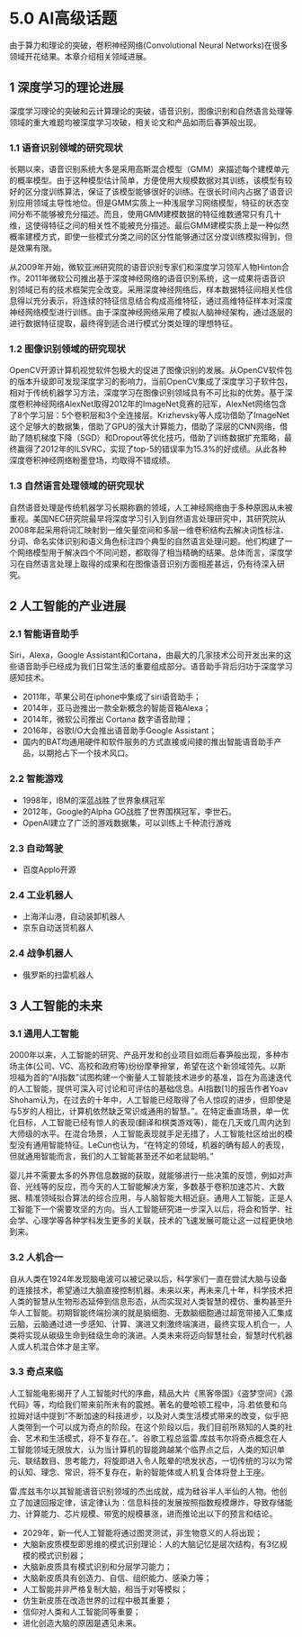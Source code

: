 # 5.0 AI高级话题

由于算力和理论的突破，卷积神经网络(Convolutional Neural Networks)在很多领域开花结果。本章介绍相关领域进展。

## 1 深度学习的理论进展

深度学习理论的突破和云计算理论的突破，语音识别，图像识别和自然语言处理等领域的重大难题均被深度学习攻破，相关论文和产品如雨后春笋般出现。

### 1.1 语音识别领域的研究现状

长期以来，语音识别系统大多是采用高斯混合模型（GMM）来描述每个建模单元的概率模型。由于这种模型估计简单，方便使用大规模数据对其训练，该模型有较好的区分度训练算法，保证了该模型能够很好的训练。在很长时间内占据了语音识别应用领域主导性地位。但是GMM实质上一种浅层学习网络模型，特征的状态空间分布不能够被充分描述。而且，使用GMM建模数据的特征维数通常只有几十维，这使得特征之间的相关性不能被充分描述。最后GMM建模实质上是一种似然概率建模方式，即使一些模式分类之间的区分性能够通过区分度训练模拟得到，但是效果有限。

从2009年开始，微软亚洲研究院的语音识别专家们和深度学习领军人物Hinton合作。2011年微软公司推出基于深度神经网络的语音识别系统，这一成果将语音识别领域已有的技术框架完全改变。采用深度神经网络后，样本数据特征间相关性信息得以充分表示，将连续的特征信息结合构成高维特征，通过高维特征样本对深度神经网络模型进行训练。由于深度神经网络采用了模拟人脑神经架构，通过逐层的进行数据特征提取，最终得到适合进行模式分类处理的理想特征。

### 1.2 图像识别领域的研究现状

OpenCV开源计算机视觉软件包极大的促进了图像识别的发展。从OpenCV软件包的版本升级即可发现深度学习的影响力，当前OpenCV集成了深度学习子软件包，相对于传统机器学习方法，深度学习在图像识别领域具有不可比拟的优势。基于深度卷积神经网络AlexNet取得2012年的ImageNet竞赛的冠军，AlexNet网络包含了8个学习层：5个卷积层和3个全连接层。Krizhevsky等人成功借助了ImageNet这个足够大的数据集，借助了GPU的强大计算能力，借助了深层的CNN网络，借助了随机梯度下降（SGD）和Dropout等优化技巧，借助了训练数据扩充策略，最终赢得了2012年的ILSVRC，实现了top-5的错误率为15.3%的好成绩。从此各种深度卷积神经网络粉墨登场，均取得不错成绩。

### 1.3 自然语言处理领域的研究现状

自然语音处理是传统机器学习长期称霸的领域，人工神经网络由于多种原因从未被重视。美国NEC研究院最早将深度学习引入到自然语言处理研究中，其研究院从2008年起采用将词汇映射到一维矢量空间和多层一维卷积结构去解决词性标注、分词、命名实体识别和语义角色标注四个典型的自然语言处理问题。他们构建了一个网络模型用于解决四个不同问题，都取得了相当精确的结果。总体而言，深度学习在自然语言处理上取得的成果和在图像语音识别方面相差甚远，仍有待深入研究。

## 2 人工智能的产业进展

### 2.1 智能语音助手
Siri，Alexa，Google Assistant和Cortana，由最大的几家技术公司开发出来的这些语音助手已经成为我们日常生活的重要组成部分。语音助手背后归功于深度学习感知技术。
- 2011年，苹果公司在iphone中集成了siri语音助手；
- 2014年，亚马逊推出一款全新概念的智能音箱Alexa；
- 2014年，微软公司推出 Cortana 数字语音助理；
- 2016年，谷歌I/O大会推出语音助手Google Assistant；
- 国内的BAT均通用硬件和软件服务的方式直接或间接的推出智能语音助手产品，以期抢占下一个技术风口。

### 2.2 智能游戏
- 1998年，IBM的深蓝战胜了世界象棋冠军
- 2012年，Google的Alpha GO战胜了世界围棋冠军，李世石。
- OpenAI建立了广泛的游戏数据集，可以训练上千种流行游戏

### 2.3 自动驾驶
- 百度Applo开源

### 2.4 工业机器人
- 上海洋山港，自动装卸机器人
- 京东自动送货机器人

### 2.4 战争机器人
- 俄罗斯的扫雷机器人

## 3 人工智能的未来
### 3.1 通用人工智能
2000年以来，人工智能的研究、产品开发和创业项目如雨后春笋般出现，多种市场主体(公司、VC、高校和政府等)纷纷摩拳擦掌，希望在这个新领域领先。以斯坦福为首的“AI指数”试图构建一个衡量人工智能技术进步的基准，旨在为高速迭代的人工智能，提供可深入可讨论和可评估的基础信息。AI指数[1]的报告作者Yoav Shoham认为，在过去的十年中，人工智能已经取得了令人惊叹的进步，但即使是与5岁的人相比，计算机依然缺乏常识或通用的智慧。”。在特定垂直场景，单一优化目标，人工智能已经有惊人的表现(翻译和棋类游戏等)，能在几天或几周内达到大师级的水平。在混合场景，人工智能表现就手足无措了，人工智能社区给出的模型没有通用智能特征。LeCun也认为，“在特定的领域，机器的确有超人的表现，但就通用智能而言，我们的人工智能甚至还不如老鼠聪明。”

婴儿并不需要太多的外界信息数据的获取，就能够进行一些决策的反馈，例如对声音、光线等的反应，而今天的人工智能解决方案，多数基于卷积加速芯片、大数据、精准领域拟合算法的综合应用，与人脑智能大相近庭。通用人工智能，正是人工智能下一个需要攻坚的方向。当人工智能研究进一步深入以后，将会和哲学、社会学、心理学等各种学科发生更多的关联，技术的飞速发展可能让这一过程更快地到来。

### 3.2 人机合一
自从人类在1924年发现脑电波可以被记录以后，科学家们一直在尝试大脑与设备的连接技术，希望通过大脑直接控制机器。未来以来，再未来几十年，科学技术把人类的智慧从生物形态延伸到信息形态，从而实现对人类智慧的模仿、重构甚至升华人工智能。初期智能终端扮演的就是脑细胞、无数脑细胞通过超宽带接入汇集成云脑，云脑通过进一步感知、计算、演进又刺激终端演进，最终实现人机合一，人类将实现从碳级生命到硅级生命的演进。人类未来将迈向智慧社会，智慧时代机器人或人机混合体才是主宰。

### 3.3 奇点来临
人工智能电影揭开了人工智能时代的序曲，精品大片《黑客帝国》《盗梦空间》《源代码》等，均给我们带来前所未有的震撼。著名的曼哈顿工程中，冯.若依曼和乌拉姆对话中提到“不断加速的科技进步，以及对人类生活模式带来的改变，似乎把人类带到一个可以成为奇点的阶段。在这个阶段以后，我们目前所熟知的人类的社会、艺术和生活模式，将不复存在。”。谷歌工程总监雷.库兹韦尔将奇点概念在人工智能领域无限放大，认为当计算机的智能跨越某个临界点之后，人类的知识单元、联结数目、思考能力，将旋即进入令人眩晕的喷发状态，一切传统的习以为常的认知、理念、常识，将不复存在，新的智能体或人机复合体将登上王座。

雷.库兹韦尔以其智能语音识别领域的杰出成就，成为硅谷半人半仙的人物。他创立了加速回报定律，该定律认为：信息科技的发展按照指数规模爆炸，导致存储能力、计算能力、芯片规模、带宽的规模暴涨，进而推论出以下的预言和结论。
- 2029年，新一代人工智能将通过图灵测试，非生物意义的人将出现；
- 大脑新皮质模型即思维的模式识别理论：人的大脑记忆是层次结构，有3亿规模的模式识别器；
- 大脑新皮质具有模式识别和分层学习能力；
- 大脑新皮质具有创造力、自信、组织能力、感染力等；
- 人工智能并非严格复制大脑，相当于对等模拟；
- 仿生新皮质在改造世界的过程中极其重要；
- 信仰对人类和人工智能同等重要；
- 进化创造大脑的原因是遇见未来。